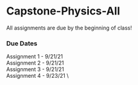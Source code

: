 # Capstone-Physics-All

All assignments are due by the beginning of class!

### Due Dates
Assignment 1 - 9/21/21 \
Assignment 2 - 9/21/21 \
Assignment 3 - 9/21/21 \
Assignment 4 - 9/23/21 \
